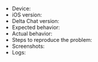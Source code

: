 <!--
This is a bug report tracker. New features are discussed in the forum: https://support.delta.chat

Please fill out as much of this form as you can (leaving out stuff that is not applicable is ok).
-->

- Device:
- iOS version:
- Delta Chat version:
- Expected behavior:
- Actual behavior:
- Steps to reproduce the problem:
- Screenshots:
- Logs:

<!--
Debug logs can be accessed from within the Delta Chat app 
with a shake-gesture.
Alternatively, use Xcode

Logs may contain private data 
which shall be removed or anonymised prior to posting.
-->

